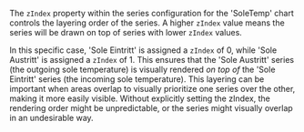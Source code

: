 The `zIndex` property within the series configuration for the 'SoleTemp' chart controls the layering order of the series.  A higher `zIndex` value means the series will be drawn on top of series with lower `zIndex` values.

In this specific case, 'Sole Eintritt' is assigned a `zIndex` of 0, while 'Sole Austritt' is assigned a `zIndex` of 1. This ensures that the 'Sole Austritt' series (the outgoing sole temperature) is visually rendered *on top of* the 'Sole Eintritt' series (the incoming sole temperature).  This layering can be important when areas overlap to visually prioritize one series over the other, making it more easily visible. Without explicitly setting the zIndex, the rendering order might be unpredictable, or the series might visually overlap in an undesirable way.